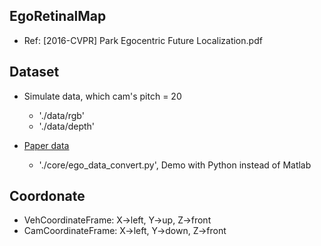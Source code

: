 ## EgoRetinalMap
- Ref: [2016-CVPR] Park Egocentric Future Localization.pdf

## Dataset
- Simulate data, which cam's pitch = 20  
    - './data/rgb'
    - './data/depth'
 
- [Paper data](http://humbi-dataset.s3.amazonaws.com/fut_loc.zip)
   - './core/ego_data_convert.py', Demo with Python instead of Matlab 


## Coordonate
- VehCoordinateFrame: X->left, Y->up, Z->front  
- CamCoordinateFrame: X->left, Y->down, Z->front
 

